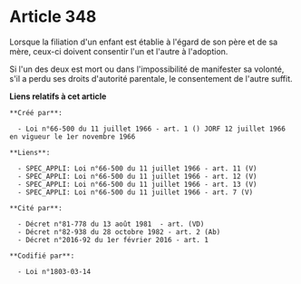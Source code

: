 # Article 348

Lorsque la filiation d'un enfant est établie à l'égard de son père et de sa mère, ceux-ci doivent consentir l'un et l'autre à
l'adoption.

Si l'un des deux est mort ou dans l'impossibilité de manifester sa volonté, s'il a perdu ses droits d'autorité parentale, le
consentement de l'autre suffit.

**Liens relatifs à cet article**

	**Créé par**:

	  - Loi n°66-500 du 11 juillet 1966 - art. 1 () JORF 12 juillet 1966 en vigueur le 1er novembre 1966

	**Liens**:

	  - SPEC_APPLI: Loi n°66-500 du 11 juillet 1966 - art. 11 (V)
	  - SPEC_APPLI: Loi n°66-500 du 11 juillet 1966 - art. 12 (V)
	  - SPEC_APPLI: Loi n°66-500 du 11 juillet 1966 - art. 13 (V)
	  - SPEC_APPLI: Loi n°66-500 du 11 juillet 1966 - art. 7 (V)

	**Cité par**:

	  - Décret n°81-778 du 13 août 1981  - art. (VD)
	  - Décret n°82-938 du 28 octobre 1982 - art. 2 (Ab)
	  - Décret n°2016-92 du 1er février 2016 - art. 1

	**Codifié par**:

	  - Loi n°1803-03-14

